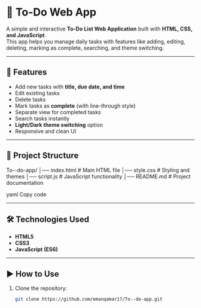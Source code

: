 # 📝 To-Do Web App

A simple and interactive **To-Do List Web Application** built with **HTML, CSS, and JavaScript**.  
This app helps you manage daily tasks with features like adding, editing, deleting, marking as complete, searching, and theme switching.

---

## 🚀 Features

- Add new tasks with **title, due date, and time**
- Edit existing tasks
- Delete tasks
- Mark tasks as **complete** (with line-through style)
- Separate view for completed tasks
- Search tasks instantly
- **Light/Dark theme switching** option
- Responsive and clean UI

---

## 📂 Project Structure

To--do-app/
│── index.html # Main HTML file
│── style.css # Styling and themes
│── script.js # JavaScript functionality
│── README.md # Project documentation

yaml
Copy code

---

## 🛠️ Technologies Used

- **HTML5**
- **CSS3**
- **JavaScript (ES6)**

---

## ▶️ How to Use

1. Clone the repository:
   ```bash
   git clone https://github.com/emanqamar17/To--do-app.git
